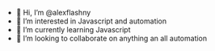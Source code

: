 - 👋 Hi, I’m @alexflashny
- 👀 I’m interested in Javascript and automation
- 🌱 I’m currently learning Javascript
- 💞️ I’m looking to collaborate on anything an all automation

<!---
alexflashny/alexflashny is a ✨ special ✨ repository because its `README.md` (this file) appears on your GitHub profile.
You can click the Preview link to take a look at your changes.
--->
